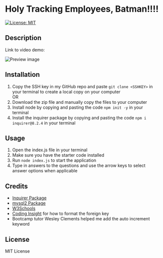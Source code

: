 # Holy Tracking Employees, Batman!!!!

[![License: MIT](https://img.shields.io/badge/License-MIT-yellow.svg)](https://opensource.org/licenses/MIT)

## Description

Link to video demo: 

![Preview image]()

## Installation
1. Copy the SSH key in my GitHub repo and paste `git clone <SSHKEY>` in your terminal to create a local copy on your computer\
OR
2. Download the zip file and manually copy the files to your computer
3. Install node by copying and pasting the code `npm init -y` in your terminal
4. Install the inquirer package by copying and pasting the code `npm i inquirer@8.2.4` in your terminal

## Usage
1. Open the index.js file in your terminal
2. Make sure you have the starter code installed
3. Run `node index.js` to start the application 
4. Type in answers to the questions and use the arrow keys to select answer options when applicable

## Credits 
- [Inquirer Package](https://www.npmjs.com/package/inquirer/v/8.2.4)
- [mysql2 Package](https://www.npmjs.com/package/mysql2?activeTab=readme)
- [W3Schools](https://www.w3schools.com/sql/sql_autoincrement.asp)
- [Coding Insight](https://codingsight.com/how-to-create-table-with-multiple-foreign-keys-and-not-get-confused/#:~:text=You%20can%20use%20the%20FOREIGN,foreign%20key%20to%20reference%20it.) for how to format the foreign key
- Bootcamp tutor Wesley Clements helped me add the auto increment keyword

## License
MIT License


